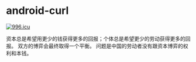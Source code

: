 # android-curl
<a href="https://996.icu"><img src="https://img.shields.io/badge/link-996.icu-red.svg" alt="996.icu"></a>

资本总是希望用更少的钱获得更多的回报；个体总是希望更少的劳动获得更多的回报。
双方的博弈会最终取得一个平衡。
问题是中国的劳动者没有跟资本博弈的权利和本钱。
